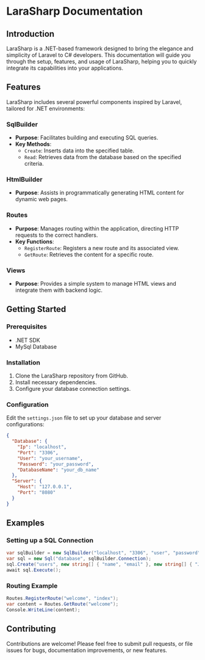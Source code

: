 
# LaraSharp Documentation

## Introduction

LaraSharp is a .NET-based framework designed to bring the elegance and simplicity of Laravel to C# developers. This documentation will guide you through the setup, features, and usage of LaraSharp, helping you to quickly integrate its capabilities into your applications.

## Features

LaraSharp includes several powerful components inspired by Laravel, tailored for .NET environments:

### SqlBuilder
- **Purpose**: Facilitates building and executing SQL queries.
- **Key Methods**:
  - `Create`: Inserts data into the specified table.
  - `Read`: Retrieves data from the database based on the specified criteria.

### HtmlBuilder
- **Purpose**: Assists in programmatically generating HTML content for dynamic web pages.

### Routes
- **Purpose**: Manages routing within the application, directing HTTP requests to the correct handlers.
- **Key Functions**:
  - `RegisterRoute`: Registers a new route and its associated view.
  - `GetRoute`: Retrieves the content for a specific route.

### Views
- **Purpose**: Provides a simple system to manage HTML views and integrate them with backend logic.

## Getting Started

### Prerequisites
- .NET SDK
- MySql Database

### Installation
1. Clone the LaraSharp repository from GitHub.
2. Install necessary dependencies.
3. Configure your database connection settings.

### Configuration
Edit the `settings.json` file to set up your database and server configurations:

```json
{
  "Database": {
    "Ip": "localhost",
    "Port": "3306",
    "User": "your_username",
    "Password": "your_password",
    "DatabaseName": "your_db_name"
  },
  "Server": {
    "Host": "127.0.0.1",
    "Port": "8080"
  }
}
```

## Examples

### Setting up a SQL Connection

```csharp
var sqlBuilder = new SqlBuilder("localhost", "3306", "user", "password", "database");
var sql = new Sql("database", sqlBuilder.Connection);
sql.Create("users", new string[] { "name", "email" }, new string[] { "John Doe", "john@example.com" });
await sql.Execute();
```

### Routing Example

```csharp
Routes.RegisterRoute("welcome", "index");
var content = Routes.GetRoute("welcome");
Console.WriteLine(content);
```

## Contributing

Contributions are welcome! Please feel free to submit pull requests, or file issues for bugs, documentation improvements, or new features.
